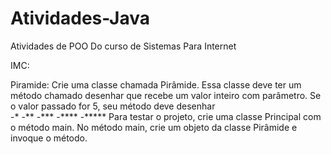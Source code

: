# Atividades-Java
Atividades de POO Do curso de Sistemas Para Internet



IMC: 

Piramide:
  Crie uma classe chamada Pirâmide. Essa classe deve ter um método chamado desenhar que recebe um valor inteiro com parâmetro. Se o valor passado for 5,     seu método deve desenhar <br>
  -*
  -**
  -***
  -****
  -*****
  Para testar o projeto, crie uma classe Principal com o método main. No método main, crie um objeto da classe Pirâmide e invoque o método.
